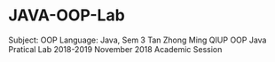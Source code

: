 # JAVA-OOP-Lab
Subject: OOP Language: Java, Sem 3
Tan Zhong Ming
QIUP OOP Java Pratical Lab 2018-2019
November 2018 Academic Session
